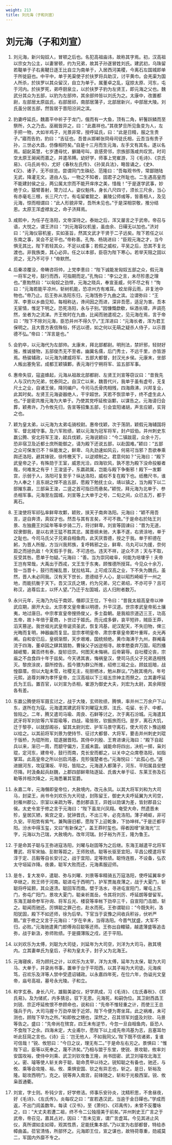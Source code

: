 ```yaml
---
weight: 213
title: 刘元海（子和刘宣）
---
```


# 刘元海（子和刘宣）

1. <span id="刘元海（子和刘宣）-1"></span>
刘元海，新兴匈奴人，冒顿之后也。名犯高祖庙讳，故称其字焉。初，汉高祖以宗女为公主，以妻冒顿，约为兄弟，故其子孙遂冒姓刘氏。建武初，乌珠留若鞮单于子右奥鞬日逐王比自立为南单于，入居西河美稷，今离石左国城即单于所徙庭也。中平中，单于羌渠使子於扶罗将兵助汉，讨平黄巾。会羌渠为国人所杀，於扶罗以其众留汉，自立为单于。属董卓之乱，寇掠太原、河东，屯于河内。於扶罗死，弟呼厨泉立，以於扶罗子豹为左贤王，即元海之父也。魏武分其众为五部，以豹为左部帅，其余部帅皆以刘氏为之。太康中，改置都尉，左部居太原兹氏，右部居祁，南部居蒲子，北部居新兴，中部居大陵。刘氏虽分居五部，然皆居于晋阳汾涧之滨。

2. <span id="刘元海（子和刘宣）-2"></span>
豹妻呼延氏，魏嘉平中祈子于龙门，俄而有一大鱼，顶有二角，轩鬐跃鳞而至祭所，久之乃去。巫觋皆异之，曰：“此嘉祥也。”其夜梦旦所见鱼变为人，左手把一物，大如半鸡子，光景非常，授呼延氏，曰：“此是日精，服之生贵子。”寤而告豹，豹曰：“吉征也。吾昔从邯郸张冏母司徒氏相，云吾当有贵子孙，三世必大昌，仿像相符矣。”自是十三月而生元海，左手文有其名，遂以名焉。龆龀英慧，七岁遭母忧，擗踊号叫，哀感旁邻，宗族部落咸共叹赏。时司空太原王昶闻而嘉之，并遣吊赙。幼好学，师事上党崔游，习《毛诗》、《京氏易》、《马氏尚书》，尤好《春秋左氏传》、《孙吴兵法》，略皆诵之，《史》、《汉》、诸子，无不综览。尝谓同门生硃纪、范隆曰：“吾每观书传，常鄙随陆无武，降灌无文。道由人弘，一物之不知者，固君子之所耻也。二生遇高皇而不能建封侯之业，两公属太宗而不能开庠序之美，惜哉！”于是遂学武事，妙绝于众，猿臂善射，膂力过人。姿仪魁伟，身长八尺四寸，须长三尺余，当心有赤毫毛三根，长三尺六寸。有屯留崔懿之、襄陵公师彧等，皆善相人，及见元海，惊而相谓曰：“此人形貌非常，吾所未见也。”于是深相崇敬，推分结恩。太原王浑虚襟友之，命子济拜焉。

3. <span id="刘元海（子和刘宣）-3"></span>
咸熙中，为任子在洛阳，文帝深待之。泰始之后，浑又屡言之于武帝。帝召与语，大悦之，谓王济曰：“刘元海容仪机鉴，虽由余、日磾无以加也。”济对曰：“元海仪容机鉴，实如圣旨，然其文武才干贤于二子远矣。陛下若任之以东南之事，吴会不足平也。”帝称善。孔恂、杨珧进曰：“臣观元海之才，当今惧无其比，陛下若轻其众，不足以成事；若假之威权，平吴之后，恐其不复北渡也。非我族类，其心必异。任之以本部，臣窃为陛下寒心。若举天阻之固以资之，无乃不可乎！”帝默然。

4. <span id="刘元海（子和刘宣）-4"></span>
后秦凉覆没，帝畴咨将帅，上党李憙曰：“陛下诚能发匈奴五部之众，假元海一将军之号，鼓行而西，可指期而定。”孔恂曰：“李公之言，未尽殄患之理也。”憙勃然曰：“以匈奴之劲悍，元海之晓兵，奉宣圣威，何不尽之有！”恂曰：“元海若能平凉州，斩树机能，恐凉州方有难耳。蛟龙得云雨，非复池中物也。”帝乃止。后王弥从洛阳东归，元海饯弥于九曲之滨。泣谓弥曰：“王浑、李憙以乡曲见知，每相称达，谗间因之而进，深非吾愿，适足为害。吾本无宦情，惟足下明之。恐死洛阳，永与子别。”因慷慨歔欷，纵酒长啸，声调亮然，坐者为之流涕。齐王攸时在九曲，比闻而驰遣视之，见元海在焉，言于帝曰：“陛下不除刘元海，臣恐并州不得久宁。”王浑进曰：“元海长者，浑为君王保明之。且大晋方表信殊俗，怀远以德，如之何以无萌之疑杀人侍子，以示晋德不弘。”帝曰：“浑言是也。”

5. <span id="刘元海（子和刘宣）-5"></span>
会豹卒，以元海代为左部帅。太康末，拜北部都尉。明刑法，禁奸邪，轻财好施，推诚接物，五部俊杰无不至者。幽冀名儒，后门秀士，不远千里，亦皆游焉。杨骏辅政，以元海为建威将军、五部大都督，封汉光乡侯。元康末，坐部人叛出塞免官。成都王颖镇鄴，表元海行宁朔将军、监五部军事。

6. <span id="刘元海（子和刘宣）-6"></span>
惠帝失驭，寇盗蜂起，元海从祖故北部都尉、左贤王刘宣等窃议曰：“昔我先人与汉约为兄弟，忧泰同之。自汉亡以来，魏晋代兴，我单于虽有虚号，无复尺土之业，自诸王侯，降同编户。今司马氏骨肉相残，四海鼎沸，兴邦复业，此其时矣。左贤王元海姿器绝人，干宇超世。天若不恢崇单于，终不虚生此人也。”于是密共推元海为大单于。乃使其党呼延攸诣鄴，以谋告之。元海请归会葬，颖弗许。乃令攸先归，告宣等招集五部，引会宜阳诸胡，声言应颖，实背之也。

7. <span id="刘元海（子和刘宣）-7"></span>
颖为皇太弟，以元海为太弟屯骑校尉。惠帝伐颖，次于荡阴，颖假元海辅国将军、督北城守事。及六军败绩，颖以元海为冠军将军，封卢奴伯。并州刺史东嬴公腾、安北将军王浚，起兵伐颖，元海说颖曰：“今二镇跋扈，众余十万，恐非宿卫及近都士庶所能御之，请为殿下还说五部，以赴国难。”颖曰：“五部之众可保发已不？纵能发之，鲜卑、乌丸劲速如风云，何易可当邪？吾欲奉乘舆还洛阳，避其锋锐，徐传檄天下，以逆顺制之。君意何如？”元海曰：“殿下武皇帝之子，有殊勋于王室，威恩光洽，四海钦风，孰不思为殿下没命投躯者哉，何难发之有乎！王浚竖子，东嬴疏属，岂能与殿下争衡邪！殿下一发鄴宫，示弱于人，洛阳可复至乎？纵达洛阳，威权不复在殿下也。纸檄尺书，谁为人奉之！且东胡之悍不逾五部，愿殿下勉抚士众，靖以镇之，当为殿下以二部摧东嬴，三部枭王浚，二竖之首可指日而悬矣。”颖悦，拜元海为北单于、参丞相军事。元海至左国城，刘宣等上大单于之号，二旬之间，众已五万，都于离石。

8. <span id="刘元海（子和刘宣）-8"></span>
王浚使将军祁弘率鲜卑攻鄴，颖败，挟天子南奔洛阳。元海曰：“颖不用吾言，逆自奔溃，真奴才也。然吾与其有言矣，不可不救。”于是命右於陆王刘景、左独鹿王刘延年等率步骑二万，将讨鲜卑。刘宣等固谏曰：“晋为无道，奴隶御我，是以右贤王猛不胜其忿。属晋纲未驰，大事不遂，右贤涂地，单于之耻也。今司马氏父子兄弟自相鱼肉，此天厌晋德，授之于我。单于积德在躬，为晋人所服，方当兴我邦族，复呼韩邪之业，鲜卑、乌丸可以为援，奈何距之而拯仇敌！今天假手于我，不可违也。违天不祥，逆众不济；天与不取，反受其咎。愿单于勿疑。”元海曰：“善。当为崇冈峻阜，何能为培塿乎！夫帝王岂有常哉，大禹出于西戎，文王生于东夷，顾惟德所授耳。今见众十余万，皆一当晋十，鼓行而摧乱晋，犹拉枯耳。上可成汉高之业，下不失为魏氏。虽然，晋人未必同我。汉有天下世长，恩德结于人心，是以昭烈崎岖于一州之地，而能抗衡于天下。吾又汉氏之甥，约为兄弟，兄亡弟绍，不亦可乎？且可称汉，追尊后主，以怀人望。”乃迁于左国城，远人归附者数万。

9. <span id="刘元海（子和刘宣）-9"></span>
永兴元年，元海乃为坛于南郊，僭即汉王位，下令曰：“昔我太祖高皇帝以神武应期，廓开大业。太宗孝文皇帝重以明德，升平汉道。世宗孝武皇帝拓土攘夷，地过唐日。中宗孝宣皇帝搜扬俊乂，多士盈朝。是我祖宗道迈三王，功高五帝，故卜年倍于夏商，卜世过于姬氏。而元成多僻，哀平短祚，贼臣王莽，滔天篡逆。我世祖光武皇帝诞资圣武，恢复鸿基，祀汉配天，不失旧物，俾三光晦而复明，神器幽而复显。显宗孝明皇帝、肃宗孝章皇帝累叶重晖，炎光再阐。自和安已后，皇纲渐颓，天步艰难，国统频绝。黄巾海沸于九州，群阉毒流于四海，董卓因之肆其猖勃，曹操父子凶逆相寻。故孝愍委弃万国，昭烈播越岷蜀，冀否终有泰，旋轸旧京。何图天未悔祸，后帝窘辱。自社稷沦丧，宗庙之不血食四十年于兹矣。今天诱其衷，悔祸皇汉，使司马氏父子兄弟迭相残灭。黎庶涂炭，靡所控告。孤今猥为群公所推，绍修三祖之业。顾兹尪暗，战惶靡厝。但以大耻未雪，社稷无主，衔胆栖冰，勉从群议。”乃赦其境内，年号元熙，追尊刘禅为孝怀皇帝，立汉高祖以下三祖五宗神主而祭之。立其妻呼延氏为王后。置百官，以刘宣为丞相，崔游为御史大夫，刘宏为太尉，其余拜授各有差。

10. <span id="刘元海（子和刘宣）-10"></span>
东嬴公腾使将军聂玄讨之，战于大陵，玄师败绩，腾惧，率并州二万余户下山东，遂所在为寇。元海遣其建武将军刘曜寇太原、泫氏、屯留、长子、中都，皆陷之。二年，腾又遣司马瑜、周良、石鲜等讨之，次于离石汾城。元海遣其武牙将军刘钦等六军距瑜等，四战，瑜皆败，钦振旅而归。是岁，离石大饥，迁于黎亭，以就邸阁谷，留其太尉刘宏、护军马景守离石，使大司农卜豫运粮以给之。以其前将军刘景为使持节、征讨大都督、大将军，要击并州刺史刘琨于版桥，为琨所败，琨遂据晋阳。其侍中刘殷、王育进谏元海曰：“殿下自起兵以来，渐已一周，而颛守偏方，王威未震。诚能命将四出，决机一掷，枭刘琨，定河东，建帝号，鼓行而南，克长安而都之，以关中之众席卷洛阳，如指掌耳。此高皇帝之所以创启鸿基，克殄强楚者也。”元海悦曰：“此孤心也。”遂进据河东，攻寇蒲坂、平阳，皆陷之。元海遂入都蒲子，河东、平阳属县垒壁尽降。时汲桑起兵赵魏，上郡四部鲜卑陆逐延、氏酋大单于征、东莱王弥及石勒等并相次降之，元海悉署其官爵。

11. <span id="刘元海（子和刘宣）-11"></span>
永嘉二年，元海僭即皇帝位，大赦境内，改元永凤。以其大将军刘和为大司马，封梁王，尚书令刘欢乐为大司徒，封陈留王，御史大夫呼延翼为大司空，封雁州郡公，宗室以亲疏为等，悉封郡县王，异姓以勋谋为差，皆封郡县公侯。太史令宣于修之言于元海曰：“陛下虽龙兴凤翔。奄受大命，然遗晋未殄，皇居仄陋，紫宫之变，犹钟晋氏，不出三年，必克洛阳。薄子崎岖，非可久安。平阳势有紫气，兼陶唐旧都，愿陛下上迎乾象，下协坤祥。”于是迁都平阳。汾水中得玉玺，文曰“有新保之”，盖王莽时玺也。得者因增“泉海光”三字，元海以为己瑞，大赦境内，改年河瑞。封子裕为齐王，隆为鲁王。

12. <span id="刘元海（子和刘宣）-12"></span>
于是命其子聪与王弥进寇洛阳，刘曜与赵固等为之后继。东海王越遣平北将军曹武、将军宋抽、彭默等距之，王师败绩。聪等长驱至宜阳，平昌公模遣将军淳于定、吕毅等自长安讨之，战于宜阳，定等败绩。聪恃连胜，不设备，弘农太守垣延诈降。夜袭，聪军大败而还，元海素服迎师。

13. <span id="刘元海（子和刘宣）-13"></span>
是冬，复大发卒，遣聪、弥与刘曜、刘景等率精骑五万寇洛阳，使呼延翼率步卒继之，败王师于河南。聪进屯于西明门，护军贾胤夜薄之，战于大夏门，斩聪将呼延颢，其众遂溃。聪回军而南。壁于洛水，寻进屯宣阳门，曜屯上东门，弥屯广阳门，景攻大夏门，聪亲祈嵩岳，令其将刘厉、呼延朗等督留军。东海王越命参军孙询、将军丘光、楼裒等率帐下劲卒三千，自宣阳门击朗，斩之。聪闻而驰还。厉惧聪之罪己也，赴水而死。王弥谓聪曰：“今既失利，洛阳犹固，殿下不如还师，徐为后举。下官当于衮豫之间收兵积谷，伏听严期。”宣于修之又言于元海曰：“岁在辛未，当得洛阳。今晋气犹盛，大军不归，必败。”元海驰遣黄门郎傅询召聪等还师。王弥出自轘辕，越遣薄盛等追击弥，战于新汲，弥师败绩。于是摄薄阪之戍，还于平阳。

14. <span id="刘元海（子和刘宣）-14"></span>
以刘欢乐为太傅，刘聪为大司徒，刘延年为大司空，刘洋为大司马，赦其境内。立其妻单氏为皇后，子和为皇太子，封子乂为北海王。

15. <span id="刘元海（子和刘宣）-15"></span>
元海寝疾，将为顾托之计，以欢乐为太宰，洋为太傅，延年为太保，聪为大司马、大单于，并录尚书事，置单于台于平阳西，以其子裕为大司徒。元海疾笃，召欢乐及洋等人禁中受遗诏辅政。以永嘉四年死，在位六年，伪谥光文皇帝，庙号高祖，墓号永光陵。子和立。

16. <span id="刘元海（子和刘宣）-16"></span>
和字玄泰。身长八尺，雄毅美姿仪，好学夙成，习《毛诗》、《左氏春秋》、《郑氏易》。及为储贰，内多猜忌，驭下无恩。元海死，和嗣伪位。其卫尉西昌王刘锐、宗正呼延攸恨不参顾命也，说和曰：“先帝不惟轻重之计，而使三王总强兵于内，大司马握十万劲卒居于近郊，陛下今便为寄坐耳。此之祸难，未可测也，顾陛下早为之所。”和即攸之甥也，深然之，召其领军刘盛及刘钦、马景等告之。盛曰：“先帝尚在殡宫，四王未有逆节，今忽一旦自相鱼肉，臣恐人不食陛下之余。四海未定，大业甫尔，愿陛下以上成先帝鸿基为志，且塞耳勿听此狂简之言也。《诗》云：‘岂无他人，不如我同父。’陛下既不信诸弟，复谁可信哉！”锐、攸怒曰：“今日之议，理无有二。”于是命左右刃之。景惧曰：“惟陛下诏，臣等以死奉之，蔑不济矣。”乃相与盟于东堂，使锐、景攻聪，攸率刘安国攻裕，使侍中刘乘、武卫刘钦攻鲁王隆，尚书田密、武卫刘璿攻北海王乂。密、璿等使人斩关奔于聪，聪命贯甲以待之。锐知聪之有备也，驰还，与攸、乘等会攻隆、裕。攸、乘惧安国、钦之有异志也，斩之。是日，斩裕及隆。聪攻西明门，克之。锐等奔入南宫，前锋随之，斩和于光极西室。锐、攸枭首通衢。

17. <span id="刘元海（子和刘宣）-17"></span>
刘宣，字士则。朴钝少言，好学修洁。师事乐安孙炎，沈精积思，不舍昼夜，好《毛诗》、《左氏传》。炎每叹之曰：“宣若遇汉武，当逾于金日磾也。”学成而返，不出门闾盖数年。每读《汉书》，至《萧何》、《邓禹传》，未曾不反覆咏之，曰：“大丈夫若遭二祖，终不令二公独擅美于前矣。”并州刺史王广言之于武帝，帝召见，嘉其占对，因曰：“吾未见宣，谓广言虚耳。今见其进止风仪，真所谓如圭如璋，观其性质，足能抚集本部。”乃以宣为右部都督，特给赤幛曲盖。莅官清恪，所部怀之。元海即王位，宣之谋也，故特荷尊重，勋戚莫二，军国内外靡不专之。
